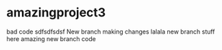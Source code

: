 # amazingproject3

bad code sdfsdfsdsf
New branch making changes lalala
new branch stuff here
amazing new branch code